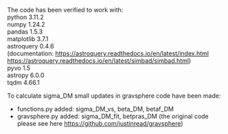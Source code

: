 The code has been verified to work with:\
python 3.11.2\
numpy 1.24.2\
pandas 1.5.3\
matplotlib 3.7.1\
astroquery 0.4.6\
(documentation: https://astroquery.readthedocs.io/en/latest/index.html \
https://astroquery.readthedocs.io/en/latest/simbad/simbad.html) \
pyvo 1.5\
astropy 6.0.0\
tqdm 4.66.1

To calculate sigma_DM small updates in gravsphere code have been made:
 - functions.py added: sigma_DM_vs, beta_DM, betaf_DM
 - gravsphere.py added: sigma_DM_fit, betpras_DM
(the original code please see here https://github.com/justinread/gravsphere)
